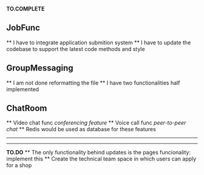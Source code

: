 **TO.COMPLETE**

## JobFunc

** I have to integrate application submition system
** I have to update the codebase to support the latest code methods and style

## GroupMessaging

** I am not done reformatting the file
** I have two functionalities half implemented

## ChatRoom

** Video chat func _conferencing feature_
** Voice call func _peer-to-peer chat_
\*\* Redis would be used as database for these features

---

---

**TO.DO**
\*\* The only functionality behind updates is the pages funcionality: implement this
\*\* Create the technical team space in which users can apply for a shop
